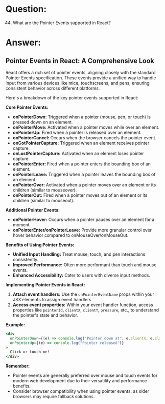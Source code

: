 # Question:

44. What are the Pointer Events supported in React?

# Answer:

## Pointer Events in React: A Comprehensive Look

React offers a rich set of pointer events, aligning closely with the standard Pointer Events specification. These events provide a unified way to handle input from various devices like mice, touchscreens, and pens, ensuring consistent behavior across different platforms. 

Here's a breakdown of the key pointer events supported in React:

**Core Pointer Events:**

* **onPointerDown:** Triggered when a pointer (mouse, pen, or touch) is pressed down on an element.
* **onPointerMove:** Activated when a pointer moves while over an element.
* **onPointerUp:** Fired when a pointer is released over an element.
* **onPointerCancel:** Occurs when the browser cancels the pointer event.
* **onGotPointerCapture:** Triggered when an element receives pointer capture.
* **onLostPointerCapture:** Activated when an element loses pointer capture.
* **onPointerEnter:** Fired when a pointer enters the bounding box of an element.
* **onPointerLeave:** Triggered when a pointer leaves the bounding box of an element.
* **onPointerOver:** Activated when a pointer moves over an element or its children (similar to mouseover).
* **onPointerOut:** Fired when a pointer moves out of an element or its children (similar to mouseout).

**Additional Pointer Events:**

* **onPointerHover:** Occurs when a pointer pauses over an element for a moment.
* **onPointerEnter/onPointerLeave:** Provide more granular control over hover behavior compared to onMouseOver/onMouseOut.

**Benefits of Using Pointer Events:**

* **Unified Input Handling:** Treat mouse, touch, and pen interactions consistently.
* **Improved Performance:** Often more performant than touch and mouse events.
* **Enhanced Accessibility:** Cater to users with diverse input methods.

**Implementing Pointer Events in React:**

1. **Attach event handlers:** Use the `onPointerEventName` props within your JSX elements to assign event handlers.
2. **Access event properties:** Within your event handler function, access properties like `pointerId`, `clientX`, `clientY`, `pressure`, etc., to understand the pointer's state and behavior.

**Example:**

```jsx
<div 
  onPointerDown={(e) => console.log("Pointer down at", e.clientX, e.clientY)}
  onPointerUp={(e) => console.log("Pointer released")}
>
  Click or touch me!
</div>
```

**Remember:**

* Pointer events are generally preferred over mouse and touch events for modern web development due to their versatility and performance benefits.
* Consider browser compatibility when using pointer events, as older browsers may require fallback solutions. 
